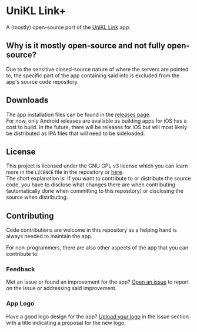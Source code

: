 # UniKL Link+

A (mostly) open-source port of the [UniKL Link](https://play.google.com/store/apps/details?id=my.edu.unikl.uniklconnect) app.

## Why is it mostly open-source and not fully open-source?

Due to the sensitive closed-source nature of where the servers are pointed to, the specific part of the app containing said info is excluded from the app's source code repository.

## Downloads

The app installation files can be found in the [releases page](https://github.com/ProgrammingPleb/unikl-link-plus/releases/).  
For now, only Android releases are available as building apps for iOS has a cost to build. In the future, there will be releases for iOS but will most likely be distributed as IPA files that will need to be sideloaded.

## License

This project is licensed under the GNU GPL v3 license which you can learn more in the `LICENCE` file in the repository or [here](https://www.gnu.org/licenses/gpl-3.0.en.html).  
The short explanation is: If you want to contribute to or distribute the source code, you have to disclose what changes there are when contributing (automatically done when committing to this repository) or disclosing the source when distributing.

## Contributing

Code contributions are welcome in this repository as a helping hand is always needed to maintain the app.

For non-programmers, there are also other aspects of the app that you can contribute to:

### Feedback
Met an issue or found an improvement for the app? [Open an issue](https://github.com/ProgrammingPleb/unikl-link-plus/issues/new) to report on the issue or addressing said improvement.

### App Logo
Have a good logo design for the app? [Upload your logo](https://github.com/ProgrammingPleb/unikl-link-plus/issues/new?title=\[Logo\]%20New%20App%20Logo%20Design) in the issue section with a title indicating a proposal for the new logo.
